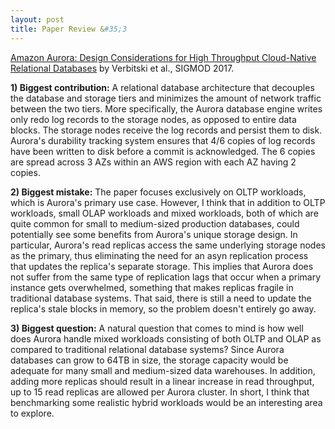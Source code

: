 ```yaml
---
layout: post
title: Paper Review &#35;3
---
```


<a href="http://www.allthingsdistributed.com/files/p1041-verbitski.pdf">Amazon Aurora: Design Considerations for High
Throughput Cloud-Native Relational Databases</a> by Verbitski et al., SIGMOD 2017. 

<!--more-->

**1) Biggest contribution:** A relational database architecture that decouples the database and storage tiers and minimizes the amount of network traffic between the two tiers. More specifically, the Aurora database engine writes only redo log records to the storage nodes, as opposed to entire data blocks. The storage nodes receive the log records and persist them to disk. Aurora's durability tracking system ensures that 4/6 copies of log records have been written to disk before a commit is acknowledged. The 6 copies are spread across 3 AZs within an AWS region with each AZ having 2 copies.   

**2) Biggest mistake:** The paper focuses exclusively on OLTP workloads, which is Aurora's primary use case. However, I think that in addition to OLTP workloads, small OLAP workloads and mixed workloads, both of which are quite common for small to medium-sized production databases, could potentially see some benefits from Aurora's unique storage design. In particular, Aurora's read replicas access the same underlying storage nodes as the primary, thus eliminating the need for an asyn replication process that updates the replica's separate storage. This implies that Aurora does not suffer from the same type of replication lags that occur when a primary instance gets overwhelmed, something that makes replicas fragile in traditional database systems. That said, there is still a need to update the replica's stale blocks in memory, so the problem doesn't entirely go away.   

**3) Biggest question:** A natural question that comes to mind is how well does Aurora handle mixed workloads consisting of both OLTP and OLAP as compared to traditional relational database systems? Since Aurora databases can grow to 64TB in size, the storage capacity would be adequate for many small and medium-sized data warehouses. In addition, adding more replicas should result in a linear increase in read throughput, up to 15 read replicas are allowed per Aurora cluster. In short, I think that benchmarking some realistic hybrid workloads would be an interesting area to explore. 